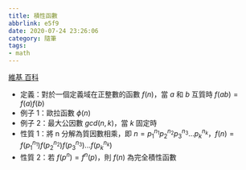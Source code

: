 ```yaml
---
title: 積性函數
abbrlink: e5f9
date: 2020-07-24 23:26:06
category: 隨筆
tags:
- math
---
```

[維基
百科](https://zh.wikipedia.org/wiki/%E7%A9%8D%E6%80%A7%E5%87%BD%E6%95%B8)
<!-- more -->
* 定義：對於一個定義域在正整數的函數 $f(n)$，當 $a$ 和 $b$ 互質時 $f(ab)=f(a)f(b)$
* 例子 1：歐拉函數 $\phi(n)$
* 例子 2：最大公因數 $gcd(n,k)$，當 $k$ 固定時
* 性質 1：將 n 分解為質因數相乘，即 $n=p_1^{n_1}p_2^{n_2}p_3^{n_3}...p_k^{n_k}$，$f(n)=f(p_1^{n_1})f(p_2^{n_2})f(p_3^{n_3})...f(p_k^{n_k})$
* 性質 2：若 $f(p^n)=f^n(p)$，則 $f(n)$ 為完全積性函數